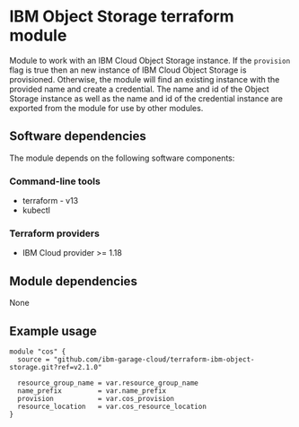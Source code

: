 # IBM Object Storage terraform module

Module to work with an IBM Cloud Object Storage instance. If the `provision` flag is true then an new instance of IBM Cloud Object Storage is provisioned. Otherwise, the module will find an existing instance with the provided name and create a credential. The name and id of the Object Storage instance as well as the name and id of the credential instance are exported from the module for use by other modules.

## Software dependencies

The module depends on the following software components:

### Command-line tools

- terraform - v13
- kubectl

### Terraform providers

- IBM Cloud provider >= 1.18

## Module dependencies

None

## Example usage

```hcl-terraform
module "cos" {
  source = "github.com/ibm-garage-cloud/terraform-ibm-object-storage.git?ref=v2.1.0"

  resource_group_name = var.resource_group_name
  name_prefix         = var.name_prefix
  provision           = var.cos_provision
  resource_location   = var.cos_resource_location
}
```
